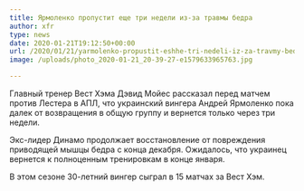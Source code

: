 ```yaml
---
title: Ярмоленко пропустит еще три недели из-за травмы бедра
author: xfr
type: news
date: 2020-01-21T19:12:50+00:00
url: /2020/01/21/yarmolenko-propustit-eshhe-tri-nedeli-iz-za-travmy-bedra/
image: /uploads/photo_2020-01-21_20-39-27-e1579633965763.jpg

---
```

Главный тренер Вест Хэма Дэвид Мойес рассказал перед матчем против Лестера в АПЛ, что украинский вингера Андрей Ярмоленко пока далек от возвращения в общую группу и вернется только через три недели.

Экс-лидер Динамо продолжает восстановление от повреждения приводящей мышцы бедра с конца декабря. Ожидалось, что украинец вернется к полноценным тренировкам в конце января.

В этом сезоне 30-летний вингер сыграл в 15 матчах за Вест Хэм.